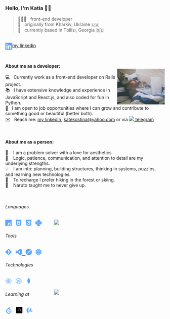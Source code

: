 ### Hello, I'm Katia 👋🏻
> 👩🏻‍💻 &nbsp; front-end developer <br />
> 🌱 &nbsp; originally from Kharkiv, Ukraine 🇺🇦 <br />
> 📍 &nbsp; currently based in Tbilisi, Georgia 🇬🇪 <br />
<br />
<a href="https://www.linkedin.com/in/katekostina/" target='_blank'><img align="left" alt="LinkedIn" width="22px" src="./linkedin.svg" />my linkedin</a><br />
<br />
<br />

**About me as a developer:**
<br />
<img align="right" width="150px" src="https://github.com/katekostina/katekostina/blob/main/giphy.gif">
<br />
💻&nbsp;&nbsp;&nbsp;Currently work as a front-end developer on Rails project.<br />
📚&nbsp;&nbsp;&nbsp;I have extensive knowledge and experience in JavaScript and React.js, and also coded for fun in Python.<br />
🏢&nbsp;&nbsp;&nbsp;I am open to job opportunities where I can grow and contribute to something good or beautiful (better both).<br />
✉️&nbsp;&nbsp;&nbsp;Reach me: <a href="https://www.linkedin.com/in/katekostina/" target='_blank'>my linkedin</a>, katekostina@yahoo.com or via <a href="https://t.me/kateofchaos"><img height="14px" src="https://cdn.jsdelivr.net/npm/simple-icons@3.12.2/icons/telegram.svg" />&nbsp;telegram</a><br />
<br />
<br />

**About me as a person:**
<br />
<br />
🖤 &nbsp;&nbsp; I am a problem solver with a love for aesthetics. <br />
🧠 &nbsp;&nbsp; Logic, patience, communication, and attention to detail are my underlying strengths.<br />
💡 &nbsp;&nbsp; I am into: planning, building structures, thinking in systems, puzzles, and learning new technologies.<br />
🌲 &nbsp;&nbsp; To recharge I prefer hiking in the forest or skiing.<br />
🍜 &nbsp;&nbsp; Naruto taught me to never give up.<br />

<br />

###### Languages

<img width="350px" align="right" src="https://github-readme-stats.vercel.app/api/top-langs/?username=katekostina&layout=compact&count_private=true&&hide_border=true&bg_color=50,ECE08F,c4a8cc&title_color=fff&text_color=fff&icon_color=fff" />

<p>
  <img height="20" src="./js.svg">&nbsp;&nbsp;
  <img height="20" src="./html5.svg" />&nbsp;&nbsp;
  <img height="20" src="./css3.svg" />&nbsp;&nbsp;
  <img height="20" src="./python.svg" />&nbsp;&nbsp;
</p>

###### Tools
<p>
  <a href="https://git-scm.com/" target="_blank"><img height="20" src="./git.svg" /></a>&nbsp;&nbsp;
  <a href="https://code.visualstudio.com/" target="_blank"><img height="20" src="./visualstudiocode.svg" /</a>&nbsp;&nbsp;
  <a href="https://www.postman.com/" target="_blank"><img height="20" src="./postman.svg" /></a>&nbsp;&nbsp;
  <a href="https://webpack.js.org/" target="_blank"><img height="20" src="./webpack.svg" /></a>&nbsp;&nbsp;
</p>
  

###### Technologies
  
<p>
<a href="https://reactjs.org/" target="_blank"><img height="20" src="./react.svg" /></a>&nbsp;&nbsp;
<a href="https://nodejs.org/en/" target="_blank"><img height="20" src="./node-dot-js.svg" /></a>&nbsp;&nbsp;
<a href="https://www.mongodb.com" target="_blank"><img height="20" src="./mongodb.svg" /></a>&nbsp;&nbsp;
</p>
<img width="350px" align="right" src="https://github-readme-stats.vercel.app/api?username=katekostina&count_private=true&show_icons=true&hide_border=true&bg_color=50,c4a8cc,364E66&title_color=fff&text_color=fff&icon_color=f2f2f2&hide=issues" />

###### Learning at
<a href="https://leetcode.com/katierock/" target="_blank"><img align="left" alt="Leetcode" width="22px" src="./leetcode.svg" /></a>&nbsp;&nbsp;
<a href="[https://praktikum.yandex.ru](https://practicum.com/)" target="_blank"><img height="20" src="https://github.com/katekostina/katekostina/blob/main/praktikum.png" /></a>&nbsp;&nbsp;
<a href="https://www.udemy.com" target="_blank"><img height="20" src="./udemy.svg" /></a>&nbsp;&nbsp;
